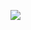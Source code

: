 ![](https://github-readme-stats.vercel.app/api?username=rafaelbarbosatec&&show_icons=true&title_color=00bfff&icon_color=00bfff&text_color=ffffff&bg_color=151515)

<!--
**RafaelBarbosatec/rafaelbarbosatec** is a ✨ _special_ ✨ repository because its `README.md` (this file) appears on your GitHub profile.

Here are some ideas to get you started:

- 🔭 I’m currently working on ...
- 🌱 I’m currently learning ...
- 👯 I’m looking to collaborate on ...
- 🤔 I’m looking for help with ...
- 💬 Ask me about ...
- 📫 How to reach me: ...
- 😄 Pronouns: ...
- ⚡ Fun fact: ...
-->
